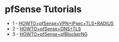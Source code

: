 # pfSense Tutorials
* 1 - [HOWTO+pfSense+VPN+IPsec+TLS+RADIUS](https://github.com/mikael-andre/pfSense/wiki/HOWTO-pfSense-IPsec-VPN-RADIUS-TLS)
* 2 - [HOWTO+pfSense+DNS+TLS](https://github.com/mikael-andre/pfSense/wiki/HOWTO-pfSense-DNS-TLS)
* 3 - [HOWTO+pfSense+pfBlockerNG](https://github.com/mikael-andre/pfSense/wiki/HOWTO-pfSense-pfBlockerNG)
